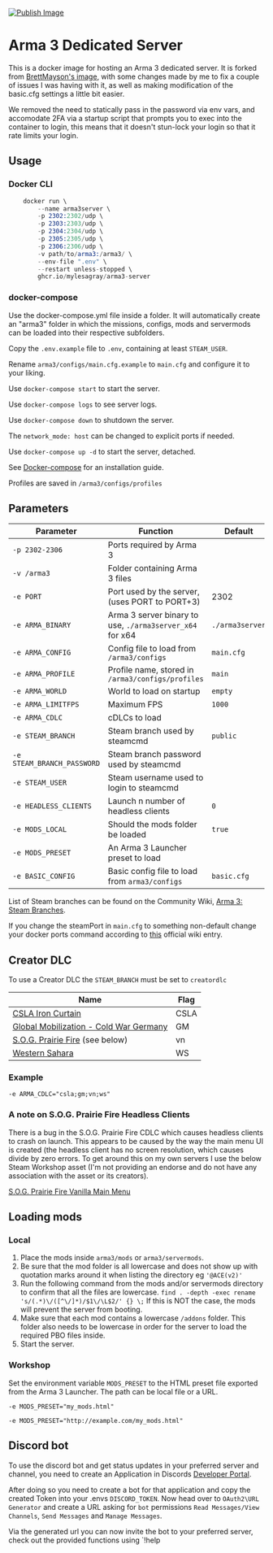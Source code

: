 [![Publish Image](https://github.com/mylesagray/Arma3Server/actions/workflows/publish.yml/badge.svg)](https://github.com/mylesagray/Arma3Server/actions/workflows/publish.yml)

# Arma 3 Dedicated Server

This is a docker image for hosting an Arma 3 dedicated server. It is forked from [BrettMayson's image](https://github.com/brettmayson/arma3server), with some changes made by me to fix a couple of issues I was having with it, as well as making modification of the basic.cfg settings a little bit easier.

We removed the need to statically pass in the password via env vars, and accomodate 2FA via a startup script that prompts you to exec into the container to login, this means that it doesn't stun-lock your login so that it rate limits your login.

## Usage

### Docker CLI

```s
    docker run \
        --name arma3server \
        -p 2302:2302/udp \
        -p 2303:2303/udp \
        -p 2304:2304/udp \
        -p 2305:2305/udp \
        -p 2306:2306/udp \
        -v path/to/arma3:/arma3/ \
        --env-file ".env" \
        --restart unless-stopped \
        ghcr.io/mylesagray/arma3-server
```

### docker-compose

Use the docker-compose.yml file inside a folder. It will automatically create an "arma3" folder in which the missions, configs, mods and servermods can be loaded into their respective subfolders.

Copy the `.env.example` file to `.env`, containing at least `STEAM_USER`.

Rename `arma3/configs/main.cfg.example` to `main.cfg` and configure it to your liking.

Use `docker-compose start` to start the server.

Use `docker-compose logs` to see server logs.

Use `docker-compose down` to shutdown the server.

The `network_mode: host` can be changed to explicit ports if needed.

Use `docker-compose up -d` to start the server, detached.

See [Docker-compose](https://docs.docker.com/compose/install/#install-compose) for an installation guide.

Profiles are saved in `/arma3/configs/profiles`

## Parameters

| Parameter                     | Function                                                  | Default |
| -------------                 |--------------                                             | - |
| `-p 2302-2306`                | Ports required by Arma 3 |
| `-v /arma3`                   | Folder containing Arma 3 files |
| `-e PORT`                     | Port used by the server, (uses PORT to PORT+3)            | 2302 |
| `-e ARMA_BINARY`              | Arma 3 server binary to use, `./arma3server_x64` for x64   | `./arma3server` |
| `-e ARMA_CONFIG`              | Config file to load from `/arma3/configs`                 | `main.cfg` |
| `-e ARMA_PROFILE`             | Profile name, stored in `/arma3/configs/profiles`         | `main` |
| `-e ARMA_WORLD`               | World to load on startup                                  | `empty` |
| `-e ARMA_LIMITFPS`            | Maximum FPS | `1000` |
| `-e ARMA_CDLC`                | cDLCs to load |
| `-e STEAM_BRANCH`             | Steam branch used by steamcmd | `public` |
| `-e STEAM_BRANCH_PASSWORD`    | Steam branch password used by steamcmd |
| `-e STEAM_USER`               | Steam username used to login to steamcmd |
| `-e HEADLESS_CLIENTS`         | Launch n number of headless clients                       | `0` |
| `-e MODS_LOCAL`               | Should the mods folder be loaded | `true` |
| `-e MODS_PRESET`              | An Arma 3 Launcher preset to load |
| `-e BASIC_CONFIG`             | Basic config file to load from `arma3/configs`            |`basic.cfg` |

List of Steam branches can be found on the Community Wiki, [Arma 3: Steam Branches](https://community.bistudio.com/wiki/Arma_3:_Steam_Branches).

If you change the steamPort in `main.cfg` to something non-default change your docker ports command according to [this](https://community.bistudio.com/wiki/Arma_3:_Dedicated_Server#Port_Forwarding) official wiki entry.

## Creator DLC

To use a Creator DLC the `STEAM_BRANCH` must be set to `creatordlc`

| Name | Flag |
| ---- | ---- |
| [CSLA Iron Curtain](https://store.steampowered.com/app/1294440/Arma_3_Creator_DLC_CSLA_Iron_Curtain/) | CSLA |
| [Global Mobilization - Cold War Germany](https://store.steampowered.com/app/1042220/Arma_3_Creator_DLC_Global_Mobilization__Cold_War_Germany/) | GM |
| [S.O.G. Prairie Fire](https://store.steampowered.com/app/1227700/Arma_3_Creator_DLC_SOG_Prairie_Fire) (see below) | vn |
| [Western Sahara](https://store.steampowered.com/app/1681170/Arma_3_Creator_DLC_Western_Sahara/) | WS |

### Example

`-e ARMA_CDLC="csla;gm;vn;ws"`

### A note on S.O.G. Prairie Fire Headless Clients

There is a bug in the S.O.G. Prairie Fire CDLC which causes headless clients to crash on launch. This appears to be caused by the way the main menu UI is created (the headless client has no screen resolution, which causes divide by zero errors. To get around this on my own servers I use the below Steam Workshop asset (I'm not providing an endorse and do not have any association with the asset or its creators).

[S.O.G. Prairie Fire Vanilla Main Menu](https://steamcommunity.com/sharedfiles/filedetails/?id=2487302280)

## Loading mods

### Local

1. Place the mods inside `arma3/mods` or `arma3/servermods`.
2. Be sure that the mod folder is all lowercase and does not show up with quotation marks around it when listing the directory eg `'@ACE(v2)'`
3. Run the following command from the mods and/or servermods directory to confirm that all the files are lowercase.
    `find . -depth -exec rename 's/(.*)\/([^\/]*)/$1\/\L$2/' {} \;`
    If this is NOT the case, the mods will prevent the server from booting.
4. Make sure that each mod contains a lowercase `/addons` folder. This folder also needs to be lowercase in order for the server to load the required PBO files inside.
5. Start the server.

### Workshop

Set the environment variable `MODS_PRESET` to the HTML preset file exported from the Arma 3 Launcher. The path can be local file or a URL.

`-e MODS_PRESET="my_mods.html"`

`-e MODS_PRESET="http://example.com/my_mods.html"`

## Discord bot

To use the discord bot and get status updates in your preferred server and channel, you need to create an Application in Discords [Developer Portal](https://discord.com/developers/applications). 

After doing so you need to create a bot for that application and copy the created Token into your .envs `DISCORD_TOKEN`. Now head over to `OAuth2\URL Generator` and create a URL asking for `bot` permissions `Read Messages/View Channels`, `Send Messages` and `Manage Messages`. 

Via the generated url you can now invite the bot to your preferred server, check out the provided functions using `!help
